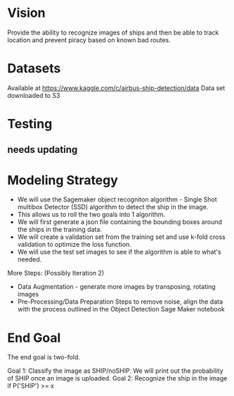 # Vision
Provide the ability to recognize images of ships and then be able to track location and prevent piracy based on known bad routes.

# Datasets
Available at https://www.kaggle.com/c/airbus-ship-detection/data
Data set downloaded to S3


# Testing
## needs updating
# Modeling Strategy
 - We will use the Sagemaker object recogniton algorithm - Single Shot multibox Detector (SSD) algorithm to detect the ship in the image.
 - This allows us to roll the two goals into 1 algorithm. 
 - We will first generate a json file containing the bounding boxes around the ships in the training data.
 - We will create a validation set from the training set and use k-fold cross validation to optimize the loss function.
 - We will use the test set images to see if the algorithm is able to what's needed. 
 
 More Steps: (Possibly Iteration 2)

 - Data Augmentation - generate more images by transposing, rotating images 
 - Pre-Processing/Data Preparation Steps to remove noise, align the data with the process outlined in the Object Detection Sage Maker   notebook

# End Goal

The end goal is two-fold.

Goal 1: Classify the image as SHIP/noSHIP. We will print out the probability of SHIP once an image is uploaded. 
Goal 2: Recognize the ship in the image if P('SHIP') >= x
